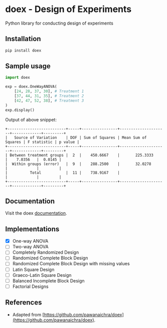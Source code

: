 # doex - Design of Experiments

Python library for conducting design of experiments

## Installation

```bash
pip install doex
```

## Sample usage

```python
import doex

exp = doex.OneWayANOVA(
    [24, 28, 37, 30], # Treatment 1
    [37, 44, 31, 35], # Treatment 2
    [42, 47, 52, 38], # Treatment 3
)
exp.display()
```

Output of above snippet:

```
+--------------------------+-----+----------------+---------------------+-------------+---------+
|   Source of Variation    | DOF | Sum of Squares | Mean Sum of Squares | F statistic | p value |
+--------------------------+-----+----------------+---------------------+-------------+---------+
| Between treatment groups |  2  |    450.6667    |       225.3333      |    7.0356   |  0.0145 |
|  Within groups (error)   |  9  |    288.2500    |       32.0278       |             |         |
|          Total           |  11 |    738.9167    |                     |             |         |
+--------------------------+-----+----------------+---------------------+-------------+---------+
```

## Documentation

Visit the doex [documentation][documentation].

## Implementations

- [x] One-way ANOVA
- [ ] Two-way ANOVA
- [ ] Completely Randomized Design
- [ ] Randomized Complete Block Design
- [ ] Randomized Complete Block Design with missing values
- [ ] Latin Square Design
- [ ] Graeco-Latin Square Design
- [ ] Balanced Incomplete Block Design
- [ ] Factorial Designs

## References

- Adapted from [https://github.com/pawanaichra/doex](https://github.com/pawanaichra/doex).

[documentation]: https://doex.readthedocs.io/
